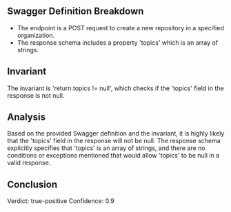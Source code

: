 ## Swagger Definition Breakdown
- The endpoint is a POST request to create a new repository in a specified organization.
- The response schema includes a property 'topics' which is an array of strings.

## Invariant
The invariant is 'return.topics != null', which checks if the 'topics' field in the response is not null.

## Analysis
Based on the provided Swagger definition and the invariant, it is highly likely that the 'topics' field in the response will not be null. The response schema explicitly specifies that 'topics' is an array of strings, and there are no conditions or exceptions mentioned that would allow 'topics' to be null in a valid response.

## Conclusion
Verdict: true-positive
Confidence: 0.9
